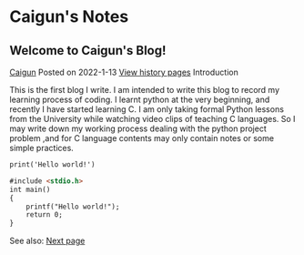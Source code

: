 # Caigun's Notes
## Welcome to Caigun's Blog!
[Caigun](/my_page.html) 
Posted on 2022-1-13 [View history pages](/content.html)
Introduction

This is the first blog I write. I am intended to write this blog to record my learning process of coding. I learnt python at the very beginning, and recently I have started learning C. I am only taking formal Python lessons from the University while watching video clips of teaching C languages. So I may write down my working process dealing with the python project problem ,and for C language contents may only contain notes or some simple practices.

```markdown
print('Hello world!')
```

```markdown
#include <stdio.h>
int main()
{
    printf("Hello world!");
    return 0;
}
```

See also: [Next page](/content/t02.html)

